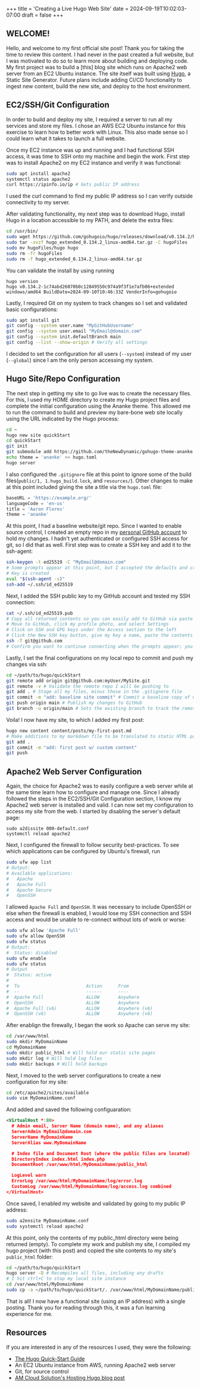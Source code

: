 +++
title = 'Creating a Live Hugo Web Site'
date = 2024-09-19T10:02:03-07:00
draft = false
+++

## WELCOME!
Hello, and welcome to my first official site post! Thank you for taking the time to review this content. I had never in the past created a full website, but I was motivated to do so to learn more about building and deploying code. My first project was to build a [this] blog site which runs on Apache2 web server from an EC2 Ubuntu instance. The site itself was built using [Hugo](https://gohugo.io/), a Static Site Generator. Future plans include adding CI/CD functionality to ingest new content, build the new site, and deploy to the host environment.

## EC2/SSH/Git Configuration
In order to build and deploy my site, I required a server to run all my services and store my files. I chose an AWS EC2 Ubuntu instance for this exercise to learn how to better work with Linux. This also made sense so I could learn what it takes to launch a full website.

Once my EC2 instance was up and running and I had functional SSH access, it was time to SSH onto my machine and begin the work. First step was to install Apache2 on my EC2 instance and verify it was functional:
```bash
sudo apt install apache2
systemctl status apache2
curl https://ipinfo.io/ip # Gets public IP address
```
I used the curl command to find my public IP address so I can verify outside connectivity to my server.

After validating functionality, my next step was to download Hugo, install Hugo in a location accessible to my PATH, and delete the extra files:
```bash
cd /usr/bin/
sudo wget https://github.com/gohugoio/hugo/releases/download/v0.134.2/hugo_extended_0.134.2_linux-amd64.tar.gz
sudo tar -xvzf hugo_extended_0.134.2_linux-amd64.tar.gz -C hugoFiles
sudo mv hugoFiles/hugo hugo
sudo rm -fr hugoFiles
sudo rm -f hugo_extended_0.134.2_linux-amd64.tar.gz
```
You can validate the install by using running
```
hugo version
hugo v0.134.2-1c74abd26070b0c12849550c974a9f3f1e7afb06+extended windows/amd64 BuildDate=2024-09-10T10:46:33Z VendorInfo=gohugoio
```

Lastly, I required Git on my system to track changes so I set and validated basic configurations:
```bash
sudo apt install git
git config --system user.name "MyGitHubUsername"
git config --system user.email "MyEmail@domain.com"
git config --system init.defaultBranch main
git config --list --show-origin # Verify all settings
```
I decided to set the configuration for all users (`--system`) instead of my user (`--global`) since I am the only person accessing my system.

## Hugo Site/Repo Configuration 
The next step in getting my site to go live was to create the necessary files. For this, I used my HOME directory to create my Hugo project files and complete the initial configuration using the Ananke theme. This allowed me to run the command to build and preview my bare-bone web site locally using the URL indicated by the Hugo process:
``` bash
cd ~
hugo new site quickStart
cd quickStart
git init
git submodule add https://github.com/theNewDynamic/gohugo-theme-ananke.git themes/ananke
echo theme = 'ananke' >> hugo.toml
hugo server
```
I also configured the `.gitignore` file at this point to ignore some of the build files(`public/1, 1.hugo_build.lock`, and `resources/`). Other changes to make at this point included giving the site a title via the `hugo.toml` file:
```groovy
baseURL = 'https://example.org/'
languageCode = 'en-us'
title = 'Aaron Flores'
theme = 'ananke'
```

At this point, I had a baseline website/git repo. Since I wanted to enable source control, I created an empty repo in my [personal GitHub account](https://github.com/aaronflores92) to hold my changes. I hadn't yet authenticated or configured SSH access for git, so I did that as well.
First step was to create a SSH key and add it to the ssh-agent:
```bash
ssh-keygen -t ed25519 -C "MyEmail@domain.com"
# Some prompts appear at this point, but I accepted the defaults and created a key without a passphrase
# Key is created
eval "$(ssh-agent -s)"
ssh-add ~/.ssh/id_ed25519
```
Next, I added the SSH public key to my GitHub account and tested my SSH connection:
```bash
cat ~/.ssh/id_ed25519.pub
# Copy all returned contents so you can easily add to GitHub via paste
# Move to GitHub, click my profile photo, and select Settings
# Click on SSH and GPG keys under the Access section to the left
# Click the New SSH key button, give my key a name, paste the contents I copied, and click the Add SSH key button to save my key
ssh -T git@github.com
# Confirm you want to continue connecting when the prompts appear; you should see asuccess message display after with your username
```
Lastly, I set the final configurations on my local repo to commit and push my changes via ssh:
```bash
cd ~/path/to/hugo/quickStart
git remote add origin git@github.com:myUser/MySite.git
git remote -v # Validate the remote repo I will be pushing to
git add . # Stage all my files, minus those in the .gitignore file
git commit -m "add: baseline site commit" # Commit a baseline copy of my site
git push origin main # Publish my changes to GitHub
git branch -u origin/main # Sets the existing branch to track the remote branch on GitHub
```

Voila! I now have my site, to which I added my first post:
```bash
hugo new content content/posts/my-first-post.md
# Make additions to my markdown file to be translated to static HTML pages
git add .
git commit -m "add: first post w/ custom content"
git push
```

## Apache2 Web Server Configuration
Again, the choice for Apache2 was to easily configure a web server while at the same time learn how to configure and manage one. Since I already followed the steps in the EC2/SSH/Git Configuration section, I know my Apache2 web server is installed and valid. I can now set my configuration to access my site from the web.
I started by disabling the server's default page:
```
sudo a2dissite 000-default.conf
systemctl reload apache2
```

Next, I configured the firewall to follow security best-practices. To see which applications can be configured by Ubuntu's firewall, run
```bash
sudo ufw app list
# Output:
# Available applications:
#   Apache
#   Apache Full
#   Apache Secure
#   OpenSSH
```
I allowed `Apache Full` and `OpenSSH`. It was necessary to include OpenSSH or else when the firewall is enabled, I would lose my SSH connection and SSH access and would be unable to re-connect without lots of work or worse:
```bash
sudo ufw allow 'Apache Full'
sudo ufw allow OpenSSH
sudo ufw status
# Output:
#  Status: disabled
sudo ufw enable
sudo ufw status
# Output
#  Status: active
#
#  To                         Action      From
#  --                         ------      ----
#  Apache Full                ALLOW       Anywhere                  
#  OpenSSH                    ALLOW       Anywhere                  
#  Apache Full (v6)           ALLOW       Anywhere (v6)             
#  OpenSSH (v6)               ALLOW       Anywhere (v6)  
```

After enablign the firewally, I began the work so Apache can serve my site:
```bash
cd /var/www/html
sudo mkdir MyDomainName
cd MyDomainName
sudo mkdir public_html # Will hold our static site pages
sudo mkdir log # Will hold log files
sudo mkdir backups # Will hold backups
```
Next, I moved to the web server configurations to create a new configuration for my site:
```bash
cd /etc/apache2/sites/available
sudo vim MyDomainName.conf
```
And added and saved the following configuaration:
```xml
<VirtualHost *:80>
  # Admin email, Server Name (domain name), and any aliases
  ServerAdmin MyEmail@domain.com
  ServerName MyDomainName
  ServerAlias www.MyDomainName

  # Index file and Document Root (where the public files are located)
  DirectoryIndex index.html index.php
  DocumentRoot /var/www/html/MyDomainName/public_html

  LogLevel warn
  ErrorLog /var/www/html/MyDomainName/log/error.log
  CustomLog /var/www/html/MyDomainName/log/access.log combined
</VirtualHost>
```
Once saved, I enabled my website and validated by going to my public IP address:
```bash
sudo a2ensite MyDomainName.conf
sudo systemctl reload apache2
```

At this point, only the contents of my public_html directory were being returned (empty). To complete my work and publish my site, I compiled my hugo project (with this post) and copied the site contents to my site's `public_html` folder:
```bash
cd ~/path/to/hugo/quickStart
hugo server -D # Recompiles all files, including any drafts
# I hit ctrl+C to stop my local site instance
cd /var/www/html/MyDomainName
sudo cp -a ~/path/to/hugo/quickStart/. /var/www/html/MyDomainName/public_html
```

That is all! I now have a functional site (using an IP address) with a single posting. Thank you for reading through this, it was a fun learning experience for me.

## Resources
If you are interested in any of the resources I used, they were the following:
* [The Hugo Quick-Start Guide](https://gohugo.io/getting-started/quick-start/)
* An EC2 Ubuntu instance from AWS, running Apache2 web server
* Git, for source control
* [AM Cloud Solution's Hosting Hugo blog post](https://amcloudsolutions.de/en/blog/hosting-hugo/)